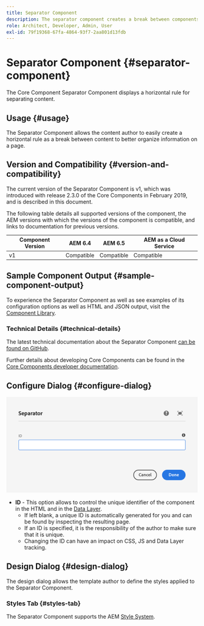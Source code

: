 ```yaml
---
title: Separator Component
description: The separator component creates a break between components on a page
role: Architect, Developer, Admin, User
exl-id: 79f19368-67fa-4864-93f7-2aa801d13fdb
---
```

# Separator Component {#separator-component}

The Core Component Separator Component displays a horizontal rule for separating content.

## Usage {#usage}

The Separator Component allows the content author to easily create a horizontal rule as a break between content to better organize information on a page.

## Version and Compatibility {#version-and-compatibility}

The current version of the Separator Component is v1, which was introduced with release 2.3.0 of the Core Components in February 2019, and is described in this document.  
  
The following table details all supported versions of the component, the AEM versions with which the versions of the component is compatible, and links to documentation for previous versions.

| Component Version |AEM 6.4 |AEM 6.5 |AEM as a Cloud Service|
|---|---|---|---|
| v1 |Compatible |Compatible|Compatible|

## Sample Component Output {#sample-component-output}

To experience the Separator Component as well as see examples of its configuration options as well as HTML and JSON output, visit the [Component Library](https://adobe.com/go/aem_cmp_library_separator).

### Technical Details {#technical-details}

The latest technical documentation about the Separator Component [can be found on GitHub](https://adobe.com/go/aem_cmp_tech_separator_v1).

Further details about developing Core Components can be found in the [Core Components developer documentation](/help/developing/overview.md).

## Configure Dialog {#configure-dialog}

![Separator Component's edit dialog](/help/assets/separator-edit.png)

* **ID** - This option allows to control the unique identifier of the component in the HTML and in the [Data Layer](/help/developing/data-layer/overview.md).
  * If left blank, a unique ID is automatically generated for you and can be found by inspecting the resulting page.
  * If an ID is specified, it is the responsibility of the author to make sure that it is unique.
  * Changing the ID can have an impact on CSS, JS and Data Layer tracking.

## Design Dialog {#design-dialog}

The design dialog allows the template author to define the styles applied to the Separator Component.

### Styles Tab {#styles-tab}

The Separator Component supports the AEM [Style System](/help/get-started/authoring.md#component-styling).
